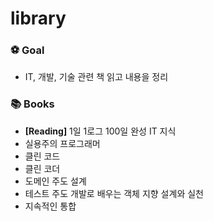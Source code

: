 # library

### ⚽️ Goal
-  IT, 개발, 기술 관련 책 읽고 내용을 정리

### 📚 Books
- **[Reading]** 1일 1로그 100일 완성 IT 지식
- 실용주의 프로그래머
- 클린 코드
- 클린 코더
- 도메인 주도 설계
- 테스트 주도 개발로 배우는 객체 지향 설계와 실천
- 지속적인 통합
